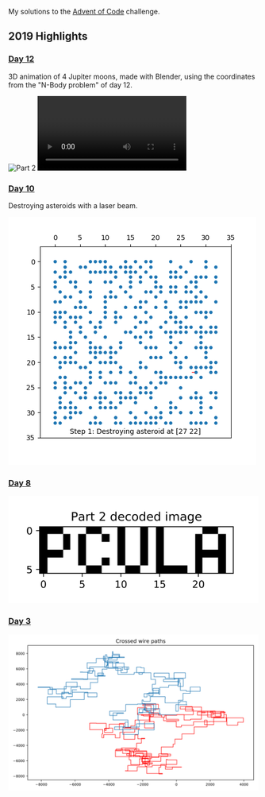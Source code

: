 My solutions to the [Advent of Code](https://adventofcode.com/) challenge. 

## 2019 Highlights
### [Day 12](https://adventofcode.com/2019/day/12)
3D animation of 4 Jupiter moons, made with Blender, using the coordinates from the "N-Body problem" of day 12.

![Part 2](aoc2019/2019_12_moon_animation.gif)
![Link to higher resolution video.](aoc2019/2019_12_moon_animation.mkv)

### [Day 10](https://adventofcode.com/2019/day/10)
Destroying asteroids with a laser beam. 

![Part 2](aoc2019/2019_10_animation.gif) 

### [Day 8](https://adventofcode.com/2019/day/8)

![Part 2](aoc2019/2019_08_2_img.svg) 

### [Day 3](https://adventofcode.com/2019/day/3)
![Part 2](aoc2019/2019_03_wires.svg)